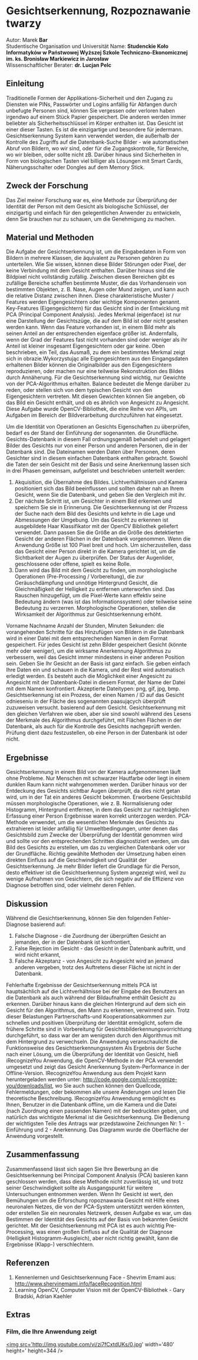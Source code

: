 


# **Gesichtserkennung, Rozpoznawanie twarzy** #
Autor: Marek <b> Bar </b> <br />
Studentische Organisation und Universität Name: <b> Studenckie Koło Informatyków w Państwowej Wyższej Szkole Techniczno-Ekonomicznej im. ks. Bronisław Markiewicz in Jarosław </b> <br />
Wissenschaftlicher Berater: <b> dr. Lucjan Pelc </b> <br />

## Einleitung ##

Traditionelle Formen der Applikations-Sicherheit und den Zugang zu Diensten wie PINs, Passwörter und Logins anfällig für Abfangen durch unbefugte Personen sind, können Sie vergessen oder verloren haben irgendwo auf einem Stück Papier gespeichert. Die anderen werden immer beliebter als Sicherheitsschlüssel im Körper enthalten ist. Das Gesicht ist einer dieser Tasten. Es ist die einzigartige und besondere für jedermann. Gesichtserkennung System kann verwendet werden, die außerhalb der Kontrolle des Zugriffs auf die Datenbank-Suche Bilder - wie automatischen Abruf von Bildern, wo wir sind, oder für die Zugangskontrolle, für Bereiche, wo wir bleiben, oder sollte nicht zB. Darüber hinaus sind Sicherheiten in Form von biologischen Tasten viel billiger als Lösungen mit Smart Cards, Näherungsschalter oder Dongles auf dem Memory Stick.

## Zweck der Forschung ##

Das Ziel meiner Forschung war es, eine Methode zur Überprüfung der Identität der Person mit dem Gesicht als biologische Schlüssel, der einzigartig und einfach für den gelegentlichen Anwender zu entwickeln, denn Sie brauchen nur zu schauen, um die Genehmigung zu machen.

## Material und Methoden ##

Die Aufgabe der Gesichtserkennung ist, um die Eingabedaten in Form von Bildern in mehrere Klassen, die äquivalent zu Personen gehören zu unterteilen. Wie Sie wissen, können diese Bilder Störungen oder Pixel, der keine Verbindung mit dem Gesicht enthalten. Darüber hinaus sind die Bildpixel nicht vollständig zufällig. Zwischen diesen Bereichen gibt es zufällige Bereiche schaffen bestimmte Muster, die das Vorhandensein von bestimmten Objekten, z. B. Nase, Augen oder Mund zeigen, und kann auch die relative Distanz zwischen ihnen. Diese charakteristische Muster / Features werden Eigengesichtern oder wichtige Komponenten genannt. Key-Features (Eigengesichtern) für das Gesicht sind in der Entwicklung mit PCA (Principal Component Analysis). Jedes Merkmal (eigenface) ist nur eine Darstellung der Gesichtszüge, die auf dem Bild ist oder nicht gesehen werden kann. Wenn das Feature vorhanden ist, in einem Bild mehr als seinen Anteil an der entsprechenden eigenface größer ist. Andernfalls, wenn der Grad der Features fast nicht vorhanden sind oder weniger als ihr Anteil ist kleiner insgesamt Eigengesichtern oder gar keine. Oben beschrieben, ein Teil, das Ausmaß, zu dem ein bestimmtes Merkmal zeigt sich in obrazie.Wykorzystując alle Eigengesichtern aus den Eingangsdaten erhaltenen Bilder können die Originalbilder aus den Eigengesichtern reproduzieren, oder machen nur eine teilweise Rekonstruktion des Bildes durch Annäherung. Für die Gesichtserkennung sind wichtig, nur Gewichte von der PCA-Algorithmus erhalten. Balance bedeutet die Menge darüber zu reden, oder stellen sich von dem typischen Gesicht von den Eigengesichtern vertreten. Mit diesen Gewichten können Sie angeben, ob das Bild ein Gesicht enthält, und ob es ähnlich von Angesicht zu Angesicht. Diese Aufgabe wurde OpenCV-Bibliothek, die eine Reihe von APIs, um Aufgaben im Bereich der Bildverarbeitung durchzuführen hat eingesetzt.

Um die Identität von Operationen an Gesichts Eigenschaften zu überprüfen, bedarf es der Stand der Einführung der sogenannten. die Grundfläche. Gesichts-Datenbank in diesem Fall ordnungsgemäß behandelt und gelagert Bilder des Gesichts nur von einer Person und anderen Personen, die in der Datenbank sind. Die Dateinamen werden Daten über Personen, deren Gesichter sind in diesem einfachen Datenbank enthalten gebracht. Sowohl die Taten der sein Gesicht mit der Basis und seine Anerkennung lassen sich in drei Phasen gemeinsam, aufgelistet und beschrieben unterteilt werden:
  1. Akquisition, die Übernahme des Bildes. Lichtverhältnissen und Kamera positioniert sich das Bild beeinflussen und sollten daher nah an Ihrem Gesicht, wenn Sie die Datenbank, und geben Sie den Vergleich mit ihr.
  1. Der nächste Schritt ist, um Gesichter in einem Bild erkennen und speichern Sie sie in Erinnerung. Die Gesichtserkennung ist der Prozess der Suche nach dem Bild des Gesichts und kehrte in die Lage und Abmessungen der Umgebung. Um das Gesicht zu erkennen ist ausgebildete Haar Klassifikator mit der OpenCV Bibliothek geliefert verwendet. Dann passen Sie die Größe an die Größe des detektierten Gesicht der anderen Flächen in der Datenbank vorgenommen. Wenn die Anwendung Größe ist 100 Pixel breit und hoch. Um sicherzustellen, dass das Gesicht einer Person direkt in die Kamera gerichtet ist, um die Sichtbarkeit der Augen zu überprüfen. Der Status der Augenlider, geschlossene oder offene, spielt es keine Rolle.
  1. Dann wird das Bild mit dem Gesicht zu finden, um morphologische Operationen (Pre-Processing / Vorbereitung), die zur Geräuschdämpfung und unnötige Hintergrund Gesicht, die Gleichmäßigkeit der Helligkeit zu entfernen unterworfen sind. Das Rauschen hinzugefügt, um die Pixel-Werte kann effektiv seine Bedeutung ändern (was ist das Informationssystem) oder teilweise seine Bedeutung zu verzerren. Morphologische Operationen, stellen die Wirksamkeit der Algorithmus zur Gesichtserkennung erhöht.

Vorname Nachname Anzahl der Stunden, Minuten Sekunden: die vorangehenden Schritte für das Hinzufügen von Bildern in die Datenbank wird in einer Datei mit dem entsprechenden Namen in dem Format gespeichert. Für jedes Gesicht ist zehn Bilder gespeichert Gesicht (könnte mehr oder weniger), um die wirksame Anerkennung Algorithmus zu verbessern, weil das Gesicht immer mindestens in einer anderen Position sein. Geben Sie Ihr Gesicht an der Basis ist ganz einfach. Sie geben einfach Ihre Daten ein und schauen in die Kamera, und der Rest wird automatisch erledigt werden. Es besteht auch die Möglichkeit einer Angesicht zu Angesicht mit der Datenbank-Datei in diesem Format, der Name der Datei mit dem Namen konfrontiert. Akzeptierte Dateitypen: png, gif, jpg, bmp.
Gesichtserkennung ist ein Prozess, der einen Namen / ID auf das Gesicht odnieseniu in der Fläche des sogenannten paasujących überprüft zuzuweisen versucht. basierend auf dem Gesicht. Gesichtserkennung mit den gleichen Verfahren wie oben, aber sie sind sowohl während des Lesens der Merkmale des Algorithmus durchgeführt, mit Flächen Flächen in der Datenbank, als auch für die Kontrolle des Gesichts nachgeprüft werden. Prüfung dient dazu festzustellen, ob eine Person in der Datenbank ist oder nicht.

## Ergebnisse ##

Gesichtserkennung in einem Bild von der Kamera aufgenommenen läuft ohne Probleme. Nur Menschen mit schwarzer Hautfarbe oder liegt in einem dunklen Raum kann nicht wahrgenommen werden. Darüber hinaus vor der Entdeckung des Gesichts sichtbar Augen überprüft, da dies nicht getan wird, um in der Tat ein anderes Gesicht bekommen. Erworbene Gesichtsbild müssen morphologische Operationen, wie z. B. Normalisierung oder Histogramm, Hintergrund entfernen, in dem das Gesicht zur nachträglichen Erfassung einer Person Ergebnisse waren korrekt unterzogen werden. PCA-Methode verwendet, um die wesentlichen Merkmale des Gesichts zu extrahieren ist leider anfällig für Umweltbedingungen, unter denen das Gesichtsbild zum Zwecke der Überprüfung der Identität genommen wird und sollte vor den entsprechenden Schritten diagnostiziert werden, um das Bild des Gesichts zu erstellen, um das zu vergleichen Datenbank oder vor der Grundfläche. Richtig gewählte Methoden der Umsetzung haben einen direkten Einfluss auf die Geschwindigkeit und Qualität der Gesichtserkennung. Je mehr Bilder liefert die Grundlage für die Person, desto effektiver ist die Gesichtserkennung System angezeigt wird, weil zu wenige Aufnahmen von Gesichtern, die sich negativ auf die Effizienz von Diagnose betroffen sind, oder vielmehr deren Fehlen.

## Diskussion ##

Während die Gesichtserkennung, können Sie den folgenden Fehler-Diagnose basierend auf:
  1. Falsche Diagnose - die Zuordnung der überprüften Gesicht an jemanden, der in der Datenbank ist konfrontiert,
  1. False Rejection im Gesicht - das Gesicht in der Datenbank auftritt, und wird nicht erkannt,
  1. Falsche Akzeptanz - von Angesicht zu Angesicht wird an jemand anderen vergeben, trotz des Auftretens dieser Fläche ist nicht in der Datenbank.

Fehlerhafte Ergebnisse der Gesichtserkennung mittels PCA ist hauptsächlich auf die Lichtverhältnisse bei der Eingabe des Benutzers an die Datenbank als auch während der Bildaufnahme enthält Gesicht zu erkennen. Darüber hinaus kann die gleichen Hintergrund auf dem sich ein Gesicht für den Algorithmus, den Mann zu erkennen, verwirrend sein. Trotz dieser Belastungen Partnerschafts-und Kooperationsabkommen zur schnellen und positiven Überprüfung der Identität ermöglicht, sofern die frühere Schritte sind in Vorbereitung für Gesichtsbilderkennungsvorrichtung durchgeführt, so dass war der am wenigsten durch den Algorithmus mit dem Hintergrund zu verwechseln.
Die Anwendung veranschaulicht die Funktionsweise des Gesichtserkennungssystem
Als Ergebnis der Suche nach einer Lösung, um die Überprüfung der Identität von Gesicht, hieß iRecognizeYou Anwendung, die OpenCV-Methode in der PCA verwendet umgesetzt und zeigt das Gesicht Anerkennung System-Performance in der Offline-Version. IRecognizeYou Anwendung aus dem Projekt kann heruntergeladen werden unter: http://code.google.com/p/i-recognize-you/downloads/list, wo Sie auch suchen können den Quellcode, Fehlermeldungen, oder bekommen alle unsere Änderungen und lesen Die theoretische Beschreibung. IRecognizeYou Anwendung ermöglicht es Ihnen, Benutzer in die Datenbank offline, um die Kamera und die Datei (nach Zuordnung einen passenden Namen) mit der bedruckten geben, und natürlich das wichtigste Merkmal ist die Gesichtserkennung. Die Bedienung der wichtigsten Teile des Antrags war przedstawoine Zeichnungen Nr: 1 - Einführung und 2 - Anerkennung. Das Diagramm wurde die Oberfläche der Anwendung vorgestellt.

## Zusammenfassung ##

Zusammenfassend lässt sich sagen Sie Ihre Bewerbung an die Gesichtserkennung bei Principal Component Analysis (PCA) basieren kann geschlossen werden, dass diese Methode nicht zuverlässig ist, und trotz seiner Geschwindigkeit sollte als Ausgangspunkt für weitere Untersuchungen entnommen werden. Wenn Ihr Gesicht ist wert, den Bemühungen um die Erforschung ropoznawania Gesicht mit Hilfe eines neuronalen Netzes, die von der PCA-System unterstützt werden könnten, oder erstellen Sie ein neuronales Netzwerk, dessen Aufgabe es war, um das Bestimmen der Identität des Gesichts auf der Basis von bekannten Gesicht gerichtet. Mit der Gesichtserkennung mit PCA ist es auch wichtig Pre-Processing, was einen großen Einfluss auf die Qualität der Diagnose (Helligkeit Histogramm-Ausgleich), aber nicht richtig gewählt, kann die Ergebnisse (Klapp-) verschlechtern.

## Referenzen ##

  1. Kennenlernen und Gesichtserkennung Face - Shevrim Emami aus: http://www.shervinemami.info/faceRecognition.html
  1. Learning OpenCV, Computer Vision mit der OpenCV-Bibliothek - Gary Bradski, Adrian Kaehler

## Extras ##
### Film, die Ihre Anwendung zeigt ###

<a href='http://www.youtube.com/watch?feature=player_embedded&v=zi7fCxtdUKs' target='_blank'><img src='http://img.youtube.com/vi/zi7fCxtdUKs/0.jpg' width='480' height=' height=344 /></a>